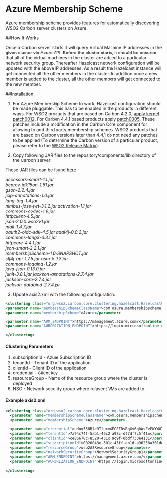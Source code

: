 # Azure Membership Scheme

Azure membership scheme provides features for automatically discovering WSO2 Carbon server clusters on Azure.

##How It Works

Once a Carbon server starts it will query Virtual Machine IP addresses in the given cluster via Azure API. Before the cluster starts, it should be ensured that all of the virtual machines in the cluster are added to a particular network security group. Thereafter Hazelcast network configuration will be updated with the above IP addresses. As a result the Hazelcast instance will get connected all the other members in the cluster. In addition once a new member is added to the cluster, all the other members will get connected to the new member.

##Installation

1. For Azure Membership Scheme to work, Hazelcast configuration should be made pluggable. This has to be enabled in the products in different ways. For WSO2 products that are based on Carbon 4.2.0, [apply kernel patch0012](https://docs.wso2.com/display/Carbon420/Applying+a+Patch+to+the+Kernel). For Carbon 4.4.1 based products apply [patch0005](http://product-dist.wso2.com/downloads/carbon/4.4.1/patch0005/WSO2-CARBON-PATCH-4.4.1-0005.zip). These patches include a modification in the Carbon Core component for allowing to add third party membership schemes. WSO2 products that are based on Carbon versions later than 4.4.1 do not need any patches to be applied (To determine the Carbon version of a particular product, please refer to the [WSO2 Release Matrix](http://wso2.com/products/carbon/release-matrix/)).

2. Copy following JAR files to the repository/components/lib directory of the Carbon server:

 These JAR files can be found [here](https://drive.google.com/open?id=0B19RbqSqO2PASElKb0tCaUtHNFU) 

 _accessors-smart-1.1.jar  
 bcprov-jdk15on-1.51.jar  
 gson-2.2.4.jar        
 jcip-annotations-1.0.jar  
 lang-tag-1.4.jar                     
 nimbus-jose-jwt-3.1.2.jar
 activation-1.1.jar       
 commons-codec-1.9.jar    
 httpclient-4.5.jar    
 json-2.0.0.wso2v1.jar     
 mail-1.4.7.jar                       
 oauth2-oidc-sdk-4.5.jar
 adal4j-0.0.2.jar         
 commons-lang3-3.3.1.jar  
 httpcore-4.4.1.jar    
 json-smart-2.2.1.jar      
 membershipScheme-1.0-SNAPSHOT.jar    
 slf4j-api-1.7.5.jar
 asm-5.0.3.jar            
 commons-logging-1.2.jar  
 java-json-0.13.0.jar  
 junit-3.8.1.jar 
 jackson-annotations-2.7.4.jar  
 jackson-core-2.7.4.jar          
 jackson-databind-2.7.4.jar_
 
3. Update axis2.xml with the following configuration:
 
  ```xml
  <clustering class="org.wso2.carbon.core.clustering.hazelcast.HazelcastClusteringAgent" enable="true">
  <parameter name="membershipSchemeClassName">com.osura.membershipscheme.azure.AzureMembershipScheme</parameter>
  <parameter name="membershipScheme">Azure</parameter>
 
  <parameter name="ARM_ENDPOINT">https://management.azure.com/</parameter>
  <parameter name="AURORIZATION_ENDPOINT">https://login.microsoftonline.com/</parameter>
  
  </clustering> 
  ```
  
  #### Clustering Parameters
  
 1. subscriptionId - Azure Subscription ID
 2. tenantId - Tenant ID of the application
 3. clientId - Client ID of the application
 4. credential - Client key
 5. resourceGroup - Name of the resource group where the cluster is deployed
 6. NSG - Network security group where relavent VMs are added to.

  #### Example axis2.xml

```xml
<clustering class="org.wso2.carbon.core.clustering.hazelcast.HazelcastClusteringAgent" enable="true">
  <parameter name="membershipSchemeClassName">com.osura.membershipscheme.azure.AzureMembershipScheme</parameter>
  <parameter name="membershipScheme">Azure</parameter>
 
  <parameter name="credential">uduq558Ble9TlucvGECEFDvRqGv6q0WsFvFWYWOTaRw=</parameter>
  <parameter name="tenantId">7a94c74f-5ab1-46c2-a98c-df7df7c5f41w</parameter>
  <parameter name="clientId">ce86678c-8520-431c-9c9f-0bdf733e4131</parameter>
  <parameter name="subscriptionId">0820043e-501c-43ff-ab1d-a96258a301dw</parameter>
  <parameter name="resourceGroup">wso2ASResourceGroup</parameter>
  <parameter name="networkSecurityGroup">NetworkSecurityGroup1</parameter>
  <parameter name="ARM_ENDPOINT">https://management.azure.com/</parameter>
  <parameter name="AURORIZATION_ENDPOINT">https://login.microsoftonline.com/</parameter>
  
</clustering>
```

  
